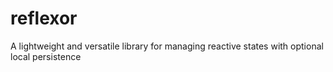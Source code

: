# reflexor
A lightweight and versatile library for managing reactive states with optional local persistence

